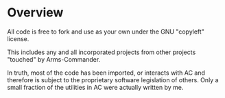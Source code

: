  # Overview

All code is free to fork and use as your own under the GNU "copyleft" license.

This includes any and all incorporated projects from other projects "touched" by Arms-Commander. 

In truth, most of the code has been imported, or interacts with AC and therefore is subject to the proprietary software legislation of others. Only a small fraction of the utilities in AC were actually written by me.
